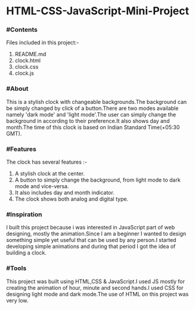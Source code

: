 # HTML-CSS-JavaScript-Mini-Project
<h3>#Contents</h3>
<p>Files included in this project:-</p>
<ol>
  <li>README.md</li>
  <li>clock.html</li>
  <li>clock.css</li>
  <li>clock.js</li>
</ol>
<h3>#About</h3>

<p>This is a stylish clock with changeable backgrounds.The background can be simply changed by click of a button.There are two modes available namely 'dark mode' and 'light mode'.The user can simply change the background in according to their preference.It also shows day and month.The time of this clock is based on Indian Standard Time(+05:30 GMT).</p>
<h3>#Features</h3>
<p>The clock has several features :-</p>
<ol>
  <li>A stylish clock at the center.</li>
  <li>A button to simply change the background, from light mode to dark mode and vice-versa.</li>
  <li>It also includes day and month indicator.</li>
  <li>The clock shows both analog and digital type.</li>
</ol>
<h3>#Inspiration</h3>
<p>I built this project because i was interested in JavaScript part of web designing, mostly the animation.Since I am a beginner I wanted to design something simple yet useful that can be used by any person.I started developing simple animations and during that period I got the idea of building a clock.</p>
<h3>#Tools</h3>
<p>This project was built using HTML,CSS & JavaScript.I used JS mostly for creating the animation of hour, minute and second hands.I used CSS for designing light mode and dark mode.The use of HTML on this project was very low.</p>
